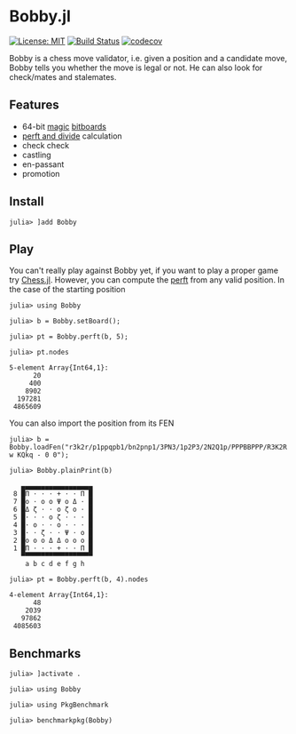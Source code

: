 # Bobby.jl

[![License: MIT](https://img.shields.io/badge/License-MIT-yellow.svg)](https://opensource.org/licenses/MIT)
[![Build Status](https://travis-ci.org/alemelis/Bobby.jl.svg?branch=master)](https://travis-ci.org/alemelis/Bobby.jl)
[![codecov](https://codecov.io/gh/alemelis/Bobby.jl/branch/master/graph/badge.svg)](https://codecov.io/gh/alemelis/Bobby.jl)

Bobby is a chess move validator, i.e. given a position and a candidate move, Bobby tells you whether the move is legal or not. He can also look for check/mates and stalemates.

## Features
- 64-bit [magic](https://www.chessprogramming.org/Magic_Bitboards) [bitboards](https://www.chessprogramming.org/Bitboards)
- [perft and divide](http://www.rocechess.ch/perft.html) calculation
- check check
- castling
- en-passant
- promotion

## Install

```
julia> ]add Bobby
```

## Play

You can't really play against Bobby yet, if you want to play a proper game try [Chess.jl](https://github.com/abahm/Chess.jl). However, you can compute the [perft](https://www.chessprogramming.org/Perft_Results) from any valid position. In the case of the starting position

```
julia> using Bobby

julia> b = Bobby.setBoard();

julia> pt = Bobby.perft(b, 5);

julia> pt.nodes

5-element Array{Int64,1}:
      20
     400
    8902
  197281
 4865609
```

You can also import the position from its FEN

```
julia> b = Bobby.loadFen("r3k2r/p1ppqpb1/bn2pnp1/3PN3/1p2P3/2N2Q1p/PPPBBPPP/R3K2R w KQkq - 0 0");

julia> Bobby.plainPrint(b)

   ▄▄▄▄▄▄▄▄▄▄▄▄▄▄▄▄▄▄
 8 █Π ⋅ ⋅ ⋅ + ⋅ ⋅ Π █
 7 █o ⋅ o o Ψ o Δ ⋅ █
 6 █Δ ζ ⋅ ⋅ o ζ o ⋅ █
 5 █⋅ ⋅ ⋅ o ζ ⋅ ⋅ ⋅ █
 4 █⋅ o ⋅ ⋅ o ⋅ ⋅ ⋅ █
 3 █⋅ ⋅ ζ ⋅ ⋅ Ψ ⋅ o █
 2 █o o o Δ Δ o o o █
 1 █Π ⋅ ⋅ ⋅ + ⋅ ⋅ Π █
   ▀▀▀▀▀▀▀▀▀▀▀▀▀▀▀▀▀▀
    a b c d e f g h 

julia> pt = Bobby.perft(b, 4).nodes

4-element Array{Int64,1}:
      48
    2039
   97862
 4085603
```

## Benchmarks

```
julia> ]activate .

julia> using Bobby

julia> using PkgBenchmark

julia> benchmarkpkg(Bobby)
```
